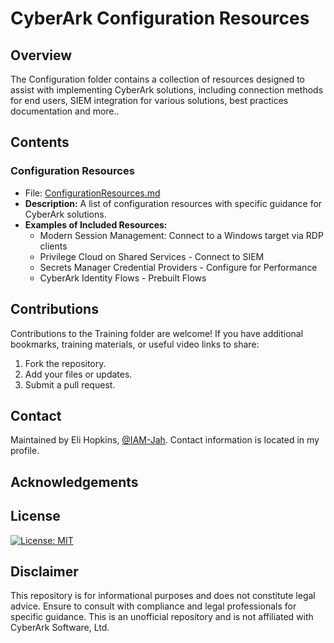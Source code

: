# CyberArk Configuration Resources

## Overview

The Configuration folder contains a collection of resources designed to assist with implementing CyberArk solutions, including connection methods for end users, SIEM integration for various solutions, best practices documentation and more..

## Contents

### **Configuration Resources**
- File: [ConfigurationResources.md](./ConfigurationResources.md)
- **Description:** A list of configuration resources with specific guidance for CyberArk solutions.
- **Examples of Included Resources:**
  - Modern Session Management: Connect to a Windows target via RDP clients
  - Privilege Cloud on Shared Services - Connect to SIEM
  - Secrets Manager Credential Providers - Configure for Performance
  - CyberArk Identity Flows - Prebuilt Flows

## Contributions

Contributions to the Training folder are welcome! If you have additional bookmarks, training materials, or useful video links to share:
1. Fork the repository.
2. Add your files or updates.
3. Submit a pull request.

## Contact

Maintained by Eli Hopkins, [@IAM-Jah](https://github.com/IAM-Jah). Contact information is located in my profile.

## Acknowledgements

## License

[![License: MIT](https://img.shields.io/badge/License-MIT-yellow.svg)](https://opensource.org/licenses/MIT)

## Disclaimer

This repository is for informational purposes and does not constitute legal advice. Ensure to consult with compliance and legal professionals for specific guidance. This is an unofficial repository and is not affiliated with CyberArk Software, Ltd.
